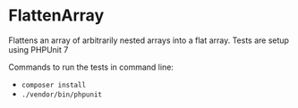 # FlattenArray

Flattens an array of arbitrarily nested arrays into a flat array. Tests are setup using PHPUnit 7

Commands to run the tests in command line:

- `composer install`
- `./vendor/bin/phpunit`